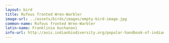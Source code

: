 ```yaml
---
layout: bird
title: Rufous fronted Wren-Warbler
image-url: ../assets/birds/images/empty-bird-image.jpg
common-name: Rufous fronted Wren-Warbler
latin-name: Franklinia buchanani 
info-url: http://avis.indianbiodiversity.org/popular-handbook-of-indian-birds-1949/rufous-fronted-wren-warbler-franklinia-buchanani.html
---
```

